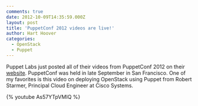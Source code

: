 ```yaml
---
comments: true
date: 2012-10-09T14:35:59.000Z
layout: post
title: 'PuppetConf 2012 videos are live!'
author: Hart Hoover
categories:
  - OpenStack
  - Puppet
---
```


Puppet Labs just posted all of their videos from PuppetConf 2012 on their [website](http://puppetlabs.com/community/videos/puppetconf/). PuppetConf was held in late September in San Francisco. One of my favorites is this video on deploying OpenStack using Puppet from Robert Starmer, Principal Cloud Engineer at Cisco Systems.

<!-- more -->

{% youtube As57YTpVMIQ %}
